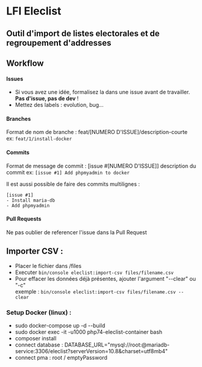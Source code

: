 # LFI Eleclist
## Outil d'import de listes electorales et de regroupement d'addresses

## Workflow
#### Issues
- Si vous avez une idée, formalisez la dans une issue avant de travailler. **Pas d'issue, pas de dev** !
- Mettez des labels : evolution, bug...

#### Branches
Format de nom de branche : feat/[NUMERO D'ISSUE]/description-courte  
ex: `feat/1/install-docker`

#### Commits
Format de message de commit : [issue #[NUMERO D'ISSUE]] description du commit
ex: `[issue #1] Add phpmyadmin to docker`  

Il est aussi possible de faire des commits multilignes :
```
[issue #1]
- Install maria-db
- Add phpmyadmin
```

#### Pull Requests
Ne pas oublier de referencer l'issue dans la Pull Request


## Importer CSV :
- Placer le fichier dans /files
- Executer `bin/console eleclist:import-csv files/filename.csv`
- Pour effacer les données déjà présentes, ajouter l'argument "--clear" ou "-c"  
exemple : `bin/console eleclist:import-csv files/filename.csv --clear`

### Setup Docker (linux) :
- sudo docker-compose up -d --build
- sudo docker exec -it -u1000 php74-eleclist-container bash
- composer install
- connect database : DATABASE_URL="mysql://root:@mariadb-service:3306/eleclist?serverVersion=10.8&charset=utf8mb4"
- connect pma : root / emptyPassword
